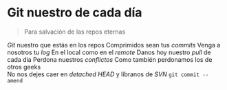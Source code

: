 # Git nuestro de cada día
> Para salvación de las repos eternas

*Git* nuestro que estás en los repos
Comprimidos sean tus *commits*
Venga a nosotros tu *log*
En el local como en el *remote*
Danos hoy nuestro *pull* de cada día
Perdona nuestros *conflictos*
Como también perdonamos los de otros geeks<br />
No nos dejes caer en *detached HEAD*
y líbranos de *SVN*
`git commit --amend`

